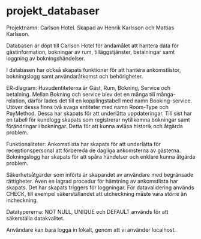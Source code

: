 # projekt_databaser

Projektnamn: Carlson Hotel.
Skapad av Henrik Karlsson och Mattias Karlsson.

Databasen är döpt till Carlson Hotel för ändamålet att hantera data för gästinformation, bokningar av rum, tilläggstjänster, betalningar samt loggning av bokningshändelser.

I databasen har också skapats funktioner för att hantera ankomstlistor, bokningslogg samt användaråtkomst och behörigheter.

ER-diagram: Huvudentiteterna är Gäst, Rum, Bokning, Service och betalning. Mellan Bokning och service blev det en många till många-relation, därför lades det till en kopplingstabell med namn Booking-service. Utöver dessa finns två svaga entiteter med namn Room-Type och PayMethod. Dessa har skapats för att underlätta uppdateringar. Till sist har en tabell för kundlogg skapats som registrerar nytillkomna bokningar samt förändringar i bokningar. Detta för att kunna avläsa historik och åtgärda problem.

Funktionaliteter: Ankomstlista har skapats för att underlätta för receptionspersonal att förbereda de dagliga ankomsterna av gästerna. Bokningslogg har skapats för att spåra händelser och enklare kunna åtgärda problem. 

Säkerhetsåtgärder som införts är skapandet av användare med begränsade rättigheter. Även en lagrad procedur för hämtning av ankomstlista har skapats. Det har skapats triggers för loggningar. För datavalidering används CHECK, till exempel säkerställandet att utcheckning måste vara större än incheckning. 

Datatypererna: NOT NULL, UNIQUE och DEFAULT används för att säkerställa datakvalitet. 

Användare kan bara logga in lokalt, genom att vi använder localhost.



 



